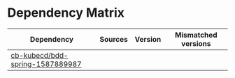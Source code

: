 # Dependency Matrix

Dependency | Sources | Version | Mismatched versions
---------- | ------- | ------- | -------------------
[cb-kubecd/bdd-spring-1587889987](https://github.com/cb-kubecd/bdd-spring-1587889987.git) |  | []() | 
